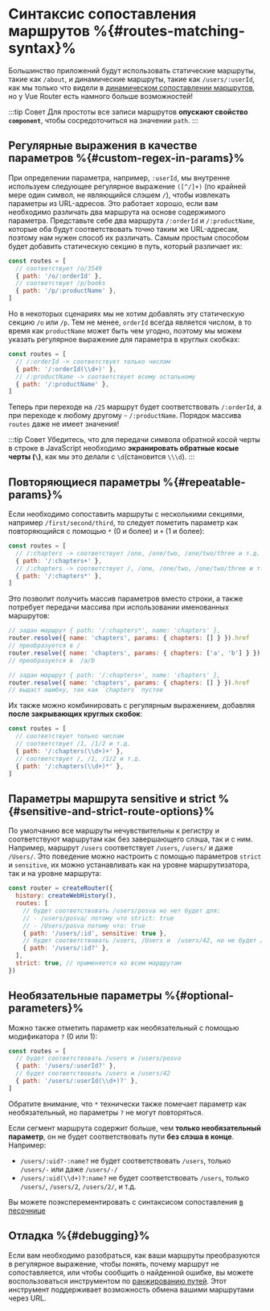 # Синтаксис сопоставления маршрутов %{#routes-matching-syntax}%

<VueSchoolLink
  href="https://vueschool.io/lessons/vue-router-4-advanced-routes-matching-syntax"
  title="Узнайте, как использовать расширенный синтаксис сопоставления маршрутов"
/>

Большинство приложений будут использовать статические маршруты, такие как `/about`, и динамические маршруты, такие как `/users/:userId`, как мы только что видели в [динамическом сопоставлении маршрутов](./dynamic-matching.md), но у Vue Router есть намного больше возможностей!

:::tip Совет
Для простоты все записи маршрутов **опускают свойство `component`**, чтобы сосредоточиться на значении `path`.
:::

## Регулярные выражения в качестве параметров %{#сustom-regex-in-params}%

При определении параметра, например, `:userId`, мы внутренне используем следующее регулярное выражение `([^/]+)` (по крайней мере один символ, не являющийся слэшем `/`), чтобы извлекать параметры из URL-адресов. Это работает хорошо, если вам необходимо различать два маршрута на основе содержимого параметра. Представьте себе два маршрута `/:orderId` и `/:productName`, которые оба будут соответствовать точно таким же URL-адресам, поэтому нам нужен способ их различать. Самым простым способом будет добавить статическую секцию в путь, который различает их:

```js
const routes = [
  // соответствует /o/3549
  { path: '/o/:orderId' },
  // соответствует /p/books
  { path: '/p/:productName' },
]
```

Но в некоторых сценариях мы не хотим добавлять эту статическую секцию `/o` или `/p`. Тем не менее, `orderId` всегда является числом, в то время как `productName` может быть чем угодно, поэтому мы можем указать регулярное выражение для параметра в круглых скобках:


```js
const routes = [
  // /:orderId -> соответствует только числам
  { path: '/:orderId(\\d+)' },
  // /:productName -> соответствует всему остальному
  { path: '/:productName' },
]
```

Теперь при переходе на `/25` маршрут будет соответствовать `/:orderId`, а при переходе к любому другому - `/:productName`. Порядок массива `routes` даже не имеет значения!

:::tip Совет
Убедитесь, что для передачи символа обратной косой черты в строке в JavaScript необходимо **экранировать обратные косые черты (`\`)**, как мы это делали с `\d`(становится `\\\d`).
:::

## Повторяющиеся параметры %{#repeatable-params}%

Если необходимо сопоставить маршруты с несколькими секциями, например `/first/second/third`, то следует пометить параметр как повторяющийся с помощью `*` (0 и более) и `+` (1 и более):

```js
const routes = [
  // /:chapters -> соответствует /one, /one/two, /one/two/three и т.д.
  { path: '/:chapters+' },
  // /:chapters -> соответствует /, /one, /one/two, /one/two/three и т.д.
  { path: '/:chapters*' },
]
```

Это позволит получить массив параметров вместо строки, а также потребует передачи массива при использовании именованных маршрутов:

```js
// задан маршрут { path: '/:chapters*', name: 'chapters' },
router.resolve({ name: 'chapters', params: { chapters: [] } }).href
// преобразуется в /
router.resolve({ name: 'chapters', params: { chapters: ['a', 'b'] } }).href
// преобразуется в  /a/b

// задан маршрут { path: '/:chapters+', name: 'chapters' },
router.resolve({ name: 'chapters', params: { chapters: [] } }).href
// выдаст ошибку, так как `chapters` пустое
```

Их также можно комбинировать с регулярным выражением, добавляя **после закрывающих круглых скобок**:

```js
const routes = [
  // соответствует только числам
  // соответствует /1, /1/2 и т.д.
  { path: '/:chapters(\\d+)+' },
  // соответствует /, /1, /1/2 и т.д.
  { path: '/:chapters(\\d+)*' },
]
```

## Параметры маршрута sensitive и strict %{#sensitive-and-strict-route-options}%


По умолчанию все маршруты нечувствительны к регистру и соответствуют маршрутам как без завершающего слэша, так и с ним. Например, маршрут `/users` соответствует `/users`, `/users/` и даже `/Users/`. Это поведение можно настроить с помощью параметров `strict` и `sensitive`, их можно устанавливать как на уровне маршрутизатора, так и на уровне маршрута:

```js
const router = createRouter({
  history: createWebHistory(),
  routes: [
    // будет соответствовать /users/posva но нет будет для:
    // - /users/posva/ потому что strict: true
    // - /Users/posva потому что: true
    { path: '/users/:id', sensitive: true },
    // будет соответствовать /users, /Users и  /users/42, но не будет /users/ или /users/42/
    { path: '/users/:id?' },
  ],
  strict: true, // применяется ко всем маршрутам
})
```

## Необязательные параметры %{#optional-parameters}%

Можно также отметить параметр как необязательный с помощью модификатора `?` (0 или 1):

```js
const routes = [
  // будет соответствовать /users и /users/posva
  { path: '/users/:userId?' },
  // будет соответствовать /users и /users/42
  { path: '/users/:userId(\\d+)?' },
]
```

Обратите внимание, что `*` технически также помечает параметр как необязательный, но параметры `?` не могут повторяться.

Если сегмент маршрута содержит больше, чем **только необязательный параметр**, он не будет соответствовать пути **без слэша в конце**. Например:

- `/users/:uid?-:name?` не будет соответствовать `/users`, только `/users/-` или даже `/users/-/`
- `/users/:uid(\\d+)?:name?` не будет соответствовать `/users`, только `/users/`, `/users/2`, `/users/2/`, и т.д.

Вы можете поэксперементировать с синтаксисом сопоставления [в песочнице](https://paths.esm.dev/?p=AAMsIPQg4AoKzidgQFoEXAmw-IEBBRYYOE0SkABTASiz1qgBpgQA1QTsFjAb3h2onsmlAmGIFsCXjXh4AIA.&t=/users/2/#)

## Отладка %{#debugging}%

Если вам необходимо разобраться, как ваши маршруты преобразуются в регулярное выражение, чтобы понять, почему маршрут не сопоставляется, или чтобы сообщить о найденной ошибке, вы можете воспользоваться инструментом по [ранжированию путей](https://paths.esm.dev/?p=AAMeJSyAwR4UbFDAFxAcAGAIJXMAAA..#). Этот инструмент поддерживает возможность обмена вашими маршрутами через URL.
